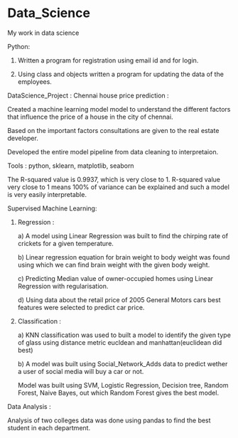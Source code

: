 # Data_Science
My work in data science

Python: 

1)  Written a program for registration using email id and for login.

2)  Using class and objects written a program for updating the data of the employees. 

DataScience_Project : Chennai house price prediction :

Created a machine learning model model to understand the different factors that influence the price of a house in the city of chennai.

Based on the important factors consultations are given to the real estate developer.

Developed the entire model pipeline from data cleaning to interpretaion.

Tools : python, sklearn, matplotlib, seaborn

The R-squared value is 0.9937, which is very close to 1. R-squared value very close to 1 means 100% of variance can be explained and such a model is very easily interpretable.






Supervised Machine Learning: 
1) Regression : 

   a) A model using Linear Regression was built to find the chirping rate of crickets for a given temperature.

   b) Linear regression equation for brain weight to body weight was found using which we can find brain weight with the given body weight.
    
   c) Predicting Median value of owner-occupied homes using Linear Regression with regularisation.
   
   d) Using data about the retail price of 2005 General Motors cars best features were selected to predict car price.

2) Classification :

    a) KNN classification was used to built a model to identify the given type of glass using distance metric eucldean and manhattan(euclidean did best)
    
    b) A model was built using Social_Network_Adds data to predict wether a user of social media will buy a car or not.
       
      Model was built using SVM, Logistic Regression, Decision tree, Random Forest, Naive Bayes, out which Random Forest gives the best model.
      
      
      
Data Analysis : 

  Analysis of two colleges data was done using pandas to find the best student in each department.
   
   
